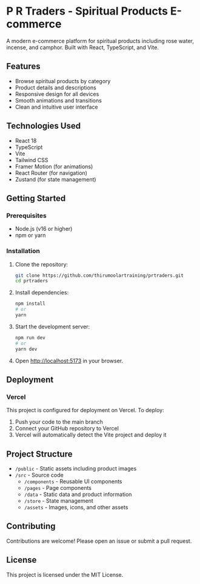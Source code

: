 # P R Traders - Spiritual Products E-commerce

A modern e-commerce platform for spiritual products including rose water, incense, and camphor. Built with React, TypeScript, and Vite.

## Features

- Browse spiritual products by category
- Product details and descriptions
- Responsive design for all devices
- Smooth animations and transitions
- Clean and intuitive user interface

## Technologies Used

- React 18
- TypeScript
- Vite
- Tailwind CSS
- Framer Motion (for animations)
- React Router (for navigation)
- Zustand (for state management)

## Getting Started

### Prerequisites

- Node.js (v16 or higher)
- npm or yarn

### Installation

1. Clone the repository:
   ```bash
   git clone https://github.com/thirumoolartraining/prtraders.git
   cd prtraders
   ```

2. Install dependencies:
   ```bash
   npm install
   # or
   yarn
   ```

3. Start the development server:
   ```bash
   npm run dev
   # or
   yarn dev
   ```

4. Open [http://localhost:5173](http://localhost:5173) in your browser.

## Deployment

### Vercel

This project is configured for deployment on Vercel. To deploy:

1. Push your code to the main branch
2. Connect your GitHub repository to Vercel
3. Vercel will automatically detect the Vite project and deploy it

## Project Structure

- `/public` - Static assets including product images
- `/src` - Source code
  - `/components` - Reusable UI components
  - `/pages` - Page components
  - `/data` - Static data and product information
  - `/store` - State management
  - `/assets` - Images, icons, and other assets

## Contributing

Contributions are welcome! Please open an issue or submit a pull request.

## License

This project is licensed under the MIT License.
